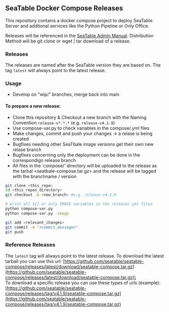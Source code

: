 ## SeaTable Docker Compose Releases
This repository contains a docker compose project to deploy SeaTable Server and addtional services like the Python Pipeline or Only Office.

Releases will be referenced in the [SeaTable Admin Manual](https://admin.seatable.io/). Distribution Method will be git clone or wget | tar download of a release.

### Releases
The releases are named after the SeaTable version they are based on.
The tag `latest` will always point to the latest release.

### Usage
- Develop on "wip/" branches, merge back into main
#### To prepare a new release:
- Clone this repository & Checkout a new branch with the Naming Convention `release-v*.*.*` (e.g. `release-v4.1.9`)
- Use compose-var.py to check variables in the compose/.yml files
- Make changes, commit and push your changes -> a relase is being created
- Bugfixes needing other SeaTbale image versions get their own new relase branch
- Bugfixes concerning only the deployment can be done in the correspondign release branch
- All files in the 'compose/' directory will be uploaded to the release as the tarbal <seatbale-compose.tar.gz> and the release will be tagged with the branchname / version

```bash
git clone <this_repo>
cd <this_repos_directory>
git checkout -b <new_branch> #e.g. release-v4.1.9
```
```bash
# print all ${} or only IMAGE variables in the release/.yml files
python compose-var.py
python compose-var.py -image
```
```bash
git add <relevant_changes>
git commit -m "<commit_message>"
git push
```
### Reference Releases
The `latest` tag will always point to the latest release.
To download the latest tarball you can use this url:
[https://github.com/seatable/seatable-compose/releases/latest/download/seatable-compose.tar.gz](https://github.com/seatable/seatable-compose/releases/latest/download/seatable-compose.tar.gz)\
\
To download a specific release you can use these types of urls (example):\
[https://github.com/seatable/seatable-compose/releases/tag/v4.1.9/seatable-compose.tar.gz](https://github.com/seatable/seatable-compose/releases/tag/v4.1.9/seatable-compose.tar.gz)
